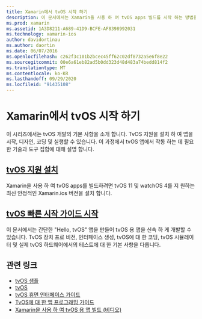 ```yaml
---
title: Xamarin에서 tvOS 시작 하기
description: 이 문서에서는 Xamarin을 사용 하 여 tvOS apps 빌드를 시작 하는 방법을 설명 합니다. 설치 가이드 및 빠른 시작 가이드에 연결 됩니다.
ms.prod: xamarin
ms.assetid: 1A3D8211-A689-41D9-BCFE-AF8398992031
ms.technology: xamarin-ios
author: davidortinau
ms.author: daortin
ms.date: 06/07/2016
ms.openlocfilehash: c262f3c101b2bcec45ff62c02df8732a5e6f8e22
ms.sourcegitcommit: 00e6a61eb82ad5b0dd323d48d483a74bedd814f2
ms.translationtype: MT
ms.contentlocale: ko-KR
ms.lasthandoff: 09/29/2020
ms.locfileid: "91435108"
---
```

# <a name="getting-started-with-tvos-in-xamarin"></a>Xamarin에서 tvOS 시작 하기

이 시리즈에서는 tvOS 개발의 기본 사항을 소개 합니다. TvOS 지원을 설치 하 여 앱을 시작, 디자인, 코딩 및 실행할 수 있습니다. 이 과정에서 tvOS 앱에서 작동 하는 데 필요한 기술과 도구 집합에 대해 설명 합니다.

## <a name="installing-tvos-support"></a>[tvOS 지원 설치](~/ios/tvos/get-started/installation.md)

Xamarin을 사용 하 여 tvOS apps를 빌드하려면 tvOS 11 및 watchOS 4를 지 원하는 최신 안정적인 Xamarin.ios 버전을 설치 합니다.

## <a name="hello-tvos-quick-start-guide"></a>[tvOS 빠른 시작 가이드 시작](~/ios/tvos/get-started/hello-tvos.md)

이 문서에서는 간단한 "Hello, tvOS" 앱을 만들어 tvOS 용 앱을 신속 하 게 개발할 수 있습니다. TvOS 장치 프로 비전, 인터페이스 생성, tvOS에 대 한 코딩, tvOS 시뮬레이터 및 실제 tvOS 하드웨어에서의 테스트에 대 한 기본 사항을 다룹니다.

## <a name="related-links"></a>관련 링크

- [tvOS 샘플](/samples/browse/?products=xamarin&term=Xamarin.iOS%2btvOS)
- [tvOS](https://developer.apple.com/tvos/)
- [tvOS 휴먼 인터페이스 가이드](https://developer.apple.com/tvos/human-interface-guidelines/)
- [TvOS에 대 한 앱 프로그래밍 가이드](https://developer.apple.com/library/prerelease/tvos/documentation/General/Conceptual/AppleTV_PG/)
- [Xamarin을 사용 하 여 tvOS 용 앱 빌드 (비디오)](https://university.xamarin.com/lightninglectures/tvos-with-xamarin)